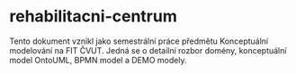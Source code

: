 # rehabilitacni-centrum
Tento dokument vznikl jako semestrální práce předmětu Konceptuální modelování na FIT ČVUT. Jedná se o detailní rozbor domény, konceptuální model OntoUML, BPMN model a DEMO modely.
